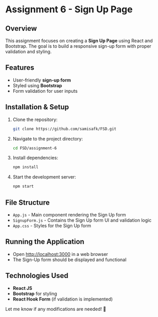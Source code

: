 # Assignment 6 - Sign Up Page

## Overview
This assignment focuses on creating a **Sign Up Page** using React and Bootstrap. The goal is to build a responsive sign-up form with proper validation and styling.

## Features
- User-friendly **sign-up form**
- Styled using **Bootstrap**
- Form validation for user inputs

## Installation & Setup
1. Clone the repository:
   ```bash
   git clone https://github.com/samisafk/FSD.git
   ```
2. Navigate to the project directory:
   ```bash
   cd FSD/assignment-6
   ```
3. Install dependencies:
   ```bash
   npm install
   ```
4. Start the development server:
   ```bash
   npm start
   ```

## File Structure
- `App.js` - Main component rendering the Sign Up form
- `SignupForm.js` - Contains the Sign Up form UI and validation logic
- `App.css` - Styles for the Sign Up form

## Running the Application
- Open [http://localhost:3000](http://localhost:3000) in a web browser
- The Sign-Up form should be displayed and functional

## Technologies Used
- **React JS**
- **Bootstrap** for styling
- **React Hook Form** (if validation is implemented)

Let me know if any modifications are needed! 🚀

